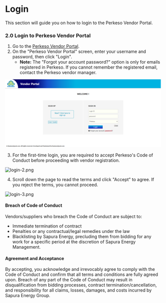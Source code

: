 # Login

This section will guide you on how to login to the Perkeso Vendor Portal.

### 2.0 Login to Perkeso Vendor Portal

1. Go to the [Perkeso Vendor Portal](https://vendors.metqm.com/eCP_perkeso/).
2. On the "Perkeso Vendor Portal" screen, enter your username and password, then click "Login".
   * **Note:** The "Forgot your account password?" option is only for emails registered in Perkeso. If you cannot remember the registered email, contact the Perkeso vendor manager.

![login-1.png](images/login-1.png)

3. For the first-time login, you are required to accept Perkeso's Code of Conduct before proceeding with vendor registration.

![login-2.png](images/login-2.png)

4. Scroll down the page to read the terms and click "Accept" to agree. If you reject the terms, you cannot proceed.

![login-3.png](images/login-3.png)

#### Breach of Code of Conduct

Vendors/suppliers who breach the Code of Conduct are subject to:

* Immediate termination of contract
* Penalties or any contractual/legal remedies under the law
* Blacklisting by Sapura Energy, precluding them from bidding for any work for a specific period at the discretion of Sapura Energy Management.

#### Agreement and Acceptance

By accepting, you acknowledge and irrevocably agree to comply with the Code of Conduct and confirm that all terms and conditions are fully agreed upon. Breach of any part of the Code of Conduct may result in disqualification from bidding processes, contract termination/cancellation, and responsibility for all claims, losses, damages, and costs incurred by Sapura Energy Group.
